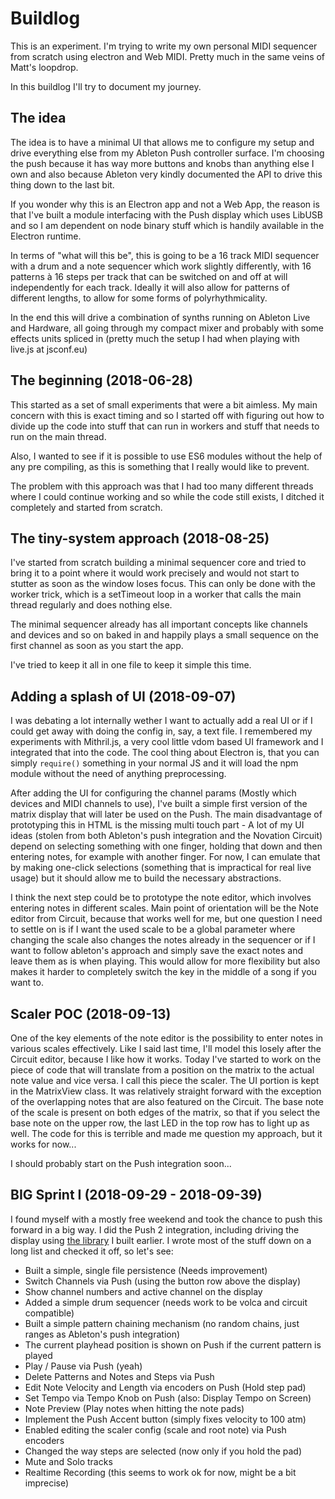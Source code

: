 # Buildlog

This is an experiment. I'm trying to write my own personal MIDI sequencer from scratch using
electron and Web MIDI. Pretty much in the same veins of Matt's loopdrop.

In this buildlog I'll try to document my journey.

## The idea

The idea is to have a minimal UI that allows me to configure my setup and drive everything else from my Ableton Push controller surface. I'm choosing the push because it has way more buttons and knobs than anything else I own and also because Ableton very kindly documented the API to drive this thing down to the last bit.

If you wonder why this is an Electron app and not a Web App, the reason is that I've built a module interfacing with the Push display which uses LibUSB and so I am dependent on node binary stuff which is handily available in the Electron runtime.

In terms of "what will this be", this is going to be a 16 track MIDI sequencer with a drum and a note sequencer which work slightly differently, with 16 patterns à 16 steps per track that can be switched on and off at will independently for each track. Ideally it will also allow for patterns of different lengths, to allow for some forms of polyrhythmicality.

In the end this will drive a combination of synths running on Ableton Live and Hardware, all going through my compact mixer and probably with some effects units spliced in (pretty much the setup I had when playing with live.js at jsconf.eu)

## The beginning (2018-06-28)

This started as a set of small experiments that were a bit aimless. My main concern with this is exact timing and so I started off with figuring out how to divide up the code into stuff that can run in workers and stuff that needs to run on the main thread.

Also, I wanted to see if it is possible to use ES6 modules without the help of any pre compiling, as this is something that I really would like to prevent.

The problem with this approach was that I had too many different threads where I could continue working and so while the code still exists, I ditched it completely and started from scratch.

## The tiny-system approach (2018-08-25)

I've started from scratch building a minimal sequencer core and tried to bring it to a point where it would work precisely and would not start to stutter as soon as the window loses focus. This can only be done with the worker trick, which is a setTimeout loop in a worker that calls the main thread regularly and does nothing else.

The minimal sequencer already has all important concepts like channels and devices and so on baked in and happily plays a small sequence on the first channel as soon as you start the app.

I've tried to keep it all in one file to keep it simple this time.

## Adding a splash of UI (2018-09-07)

I was debating a lot internally wether I want to actually add a real UI or if I could get away with doing the config in, say, a text file. I remembered my experiments with Mithril.js, a very cool little vdom based UI framework and I integrated that into the code. The cool thing about Electron is, that you can simply `require()` something in your normal JS and it will load the npm module without the need of anything preprocessing.

After adding the UI for configuring the channel params (Mostly which devices and MIDI channels to use), I've built a simple first version of the matrix display that will later be used on the Push. The main disadvantage of prototyping this in HTML is the missing multi touch part - A lot of my UI ideas (stolen from both Ableton's push integration and the Novation Circuit) depend on selecting something with one finger, holding that down and then entering notes, for example with another finger. For now, I can emulate that by making one-click selections (something that is impractical for real live usage) but it should allow me to build the necessary abstractions.

I think the next step could be to prototype the note editor, which involves entering notes in different scales. Main point of orientation will be the Note editor from Circuit, because that works well for me, but one question I need to settle on is if I want the used scale to be a global parameter where changing the scale also changes the notes already in the sequencer or if I want to follow ableton's approach and simply save the exact notes and leave them as is when playing. This would allow for more flexibility but also makes it harder to completely switch the key in the middle of a song if you want to.

## Scaler POC (2018-09-13)

One of the key elements of the note editor is the possibility to enter notes in various scales effectively. Like I said last time, I'll model this losely after the Circuit editor, because I like how it works. Today I've started to work on the piece of code that will translate from a position on the matrix to the actual note value and vice versa. I call this piece the scaler. The UI portion is kept in the MatrixView class. It was relatively straight forward with the exception of the overlapping notes that are also featured on the Circuit. The base note of the scale is present on both edges of the matrix, so that if you select the base note on the upper row, the last LED in the top row has to light up as well. The code for this is terrible and made me question my approach, but it works for now...

I should probably start on the Push integration soon...

## BIG Sprint I (2018-09-29 - 2018-09-39)

I found myself with a mostly free weekend and took the chance to push this forward in a big way. I did the Push 2 integration, including driving the display using [the library](https://github.com/halfbyte/ableton-push-canvas-display#readme) I built earlier. I wrote most of the stuff down on a long list and checked it off, so let's see:

- Built a simple, single file persistence (Needs improvement)
- Switch Channels via Push (using the button row above the display)
- Show channel numbers and active channel on the display
- Added a simple drum sequencer (needs work to be volca and circuit compatible)
- Built a simple pattern chaining mechanism (no random chains, just ranges as Ableton's push integration)
- The current playhead position is shown on Push if the current pattern is played
- Play / Pause via Push (yeah)
- Delete Patterns and Notes and Steps via Push
- Edit Note Velocity and Length via encoders on Push (Hold step pad)
- Set Tempo via Tempo Knob on Push (also: Display Tempo on Screen)
- Note Preview (Play notes when hitting the note pads)
- Implement the Push Accent button (simply fixes velocity to 100 atm)
- Enabled editing the scaler config (scale and root note) via Push encoders
- Changed the way steps are selected (now only if you hold the pad)
- Mute and Solo tracks
- Realtime Recording (this seems to work ok for now, might be a bit imprecise)

